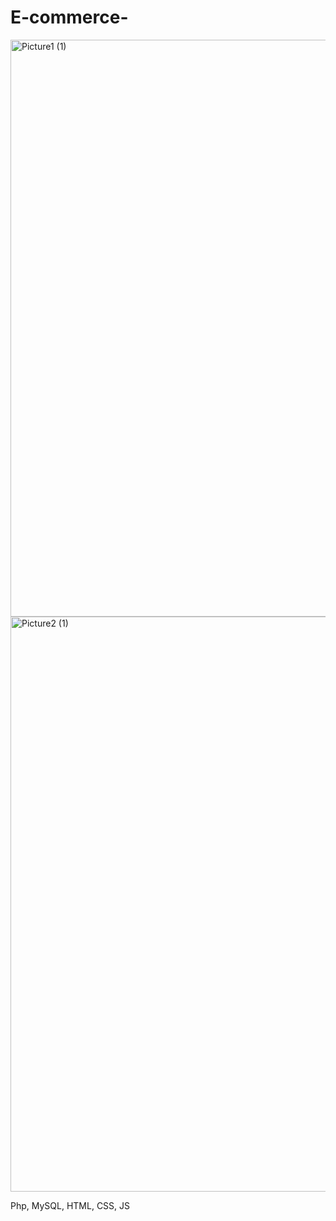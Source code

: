 # E-commerce-
<img width="923" alt="Picture1 (1)" src="https://github.com/user-attachments/assets/107e7b7f-869f-4e66-ba05-627b9c0a63d9">
<img width="920" alt="Picture2 (1)" src="https://github.com/user-attachments/assets/b71d5f87-24f2-428f-92b9-a115359511d9">

Php, MySQL, HTML, CSS, JS
